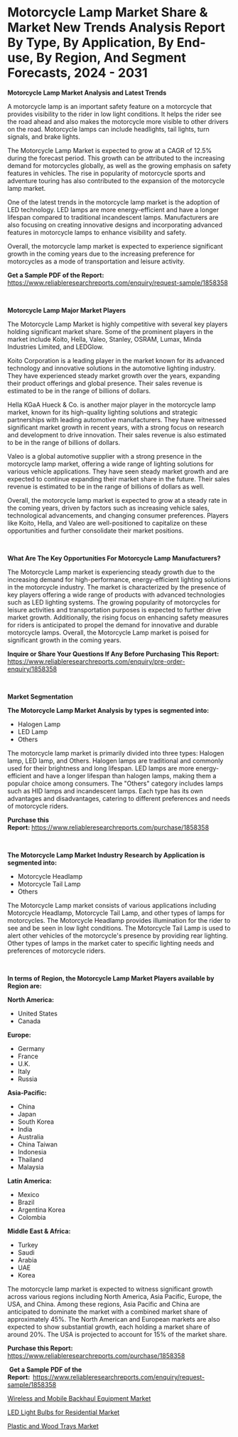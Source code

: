 <p><h1>Motorcycle Lamp Market Share & Market New Trends Analysis Report By Type, By Application, By End-use, By Region, And Segment Forecasts, 2024 - 2031</h1></p><p><strong>Motorcycle Lamp Market Analysis and Latest Trends</strong></p>
<p><p>A motorcycle lamp is an important safety feature on a motorcycle that provides visibility to the rider in low light conditions. It helps the rider see the road ahead and also makes the motorcycle more visible to other drivers on the road. Motorcycle lamps can include headlights, tail lights, turn signals, and brake lights.</p><p>The Motorcycle Lamp Market is expected to grow at a CAGR of 12.5% during the forecast period. This growth can be attributed to the increasing demand for motorcycles globally, as well as the growing emphasis on safety features in vehicles. The rise in popularity of motorcycle sports and adventure touring has also contributed to the expansion of the motorcycle lamp market.</p><p>One of the latest trends in the motorcycle lamp market is the adoption of LED technology. LED lamps are more energy-efficient and have a longer lifespan compared to traditional incandescent lamps. Manufacturers are also focusing on creating innovative designs and incorporating advanced features in motorcycle lamps to enhance visibility and safety.</p><p>Overall, the motorcycle lamp market is expected to experience significant growth in the coming years due to the increasing preference for motorcycles as a mode of transportation and leisure activity.</p></p>
<p><strong>Get a Sample PDF of the Report:&nbsp;</strong> <a href="https://www.reliableresearchreports.com/enquiry/request-sample/1858358">https://www.reliableresearchreports.com/enquiry/request-sample/1858358</a></p>
<p>&nbsp;</p>
<p><strong>Motorcycle Lamp Major Market Players</strong></p>
<p><p>The Motorcycle Lamp Market is highly competitive with several key players holding significant market share. Some of the prominent players in the market include Koito, Hella, Valeo, Stanley, OSRAM, Lumax, Minda Industries Limited, and LEDGlow. </p><p>Koito Corporation is a leading player in the market known for its advanced technology and innovative solutions in the automotive lighting industry. They have experienced steady market growth over the years, expanding their product offerings and global presence. Their sales revenue is estimated to be in the range of billions of dollars.</p><p>Hella KGaA Hueck & Co. is another major player in the motorcycle lamp market, known for its high-quality lighting solutions and strategic partnerships with leading automotive manufacturers. They have witnessed significant market growth in recent years, with a strong focus on research and development to drive innovation. Their sales revenue is also estimated to be in the range of billions of dollars.</p><p>Valeo is a global automotive supplier with a strong presence in the motorcycle lamp market, offering a wide range of lighting solutions for various vehicle applications. They have seen steady market growth and are expected to continue expanding their market share in the future. Their sales revenue is estimated to be in the range of billions of dollars as well.</p><p>Overall, the motorcycle lamp market is expected to grow at a steady rate in the coming years, driven by factors such as increasing vehicle sales, technological advancements, and changing consumer preferences. Players like Koito, Hella, and Valeo are well-positioned to capitalize on these opportunities and further consolidate their market positions.</p></p>
<p>&nbsp;</p>
<p><strong>What Are The Key Opportunities For Motorcycle Lamp Manufacturers?</strong></p>
<p><p>The Motorcycle Lamp market is experiencing steady growth due to the increasing demand for high-performance, energy-efficient lighting solutions in the motorcycle industry. The market is characterized by the presence of key players offering a wide range of products with advanced technologies such as LED lighting systems. The growing popularity of motorcycles for leisure activities and transportation purposes is expected to further drive market growth. Additionally, the rising focus on enhancing safety measures for riders is anticipated to propel the demand for innovative and durable motorcycle lamps. Overall, the Motorcycle Lamp market is poised for significant growth in the coming years.</p></p>
<p><strong>Inquire or Share Your Questions If Any Before Purchasing This Report:</strong> <a href="https://www.reliableresearchreports.com/enquiry/pre-order-enquiry/1858358">https://www.reliableresearchreports.com/enquiry/pre-order-enquiry/1858358</a></p>
<p>&nbsp;</p>
<p><strong>Market Segmentation</strong></p>
<p><strong>The Motorcycle Lamp Market Analysis by types is segmented into:</strong></p>
<p><ul><li>Halogen Lamp</li><li>LED Lamp</li><li>Others</li></ul></p>
<p><p>The motorcycle lamp market is primarily divided into three types: Halogen lamp, LED lamp, and Others. Halogen lamps are traditional and commonly used for their brightness and long lifespan. LED lamps are more energy-efficient and have a longer lifespan than halogen lamps, making them a popular choice among consumers. The "Others" category includes lamps such as HID lamps and incandescent lamps. Each type has its own advantages and disadvantages, catering to different preferences and needs of motorcycle riders.</p></p>
<p><strong>Purchase this Report:&nbsp;</strong><a href="https://www.reliableresearchreports.com/purchase/1858358">https://www.reliableresearchreports.com/purchase/1858358</a></p>
<p>&nbsp;</p>
<p><strong>The Motorcycle Lamp Market Industry Research by Application is segmented into:</strong></p>
<p><ul><li>Motorcycle Headlamp</li><li>Motorcycle Tail Lamp</li><li>Others</li></ul></p>
<p><p>The Motorcycle Lamp market consists of various applications including Motorcycle Headlamp, Motorcycle Tail Lamp, and other types of lamps for motorcycles. The Motorcycle Headlamp provides illumination for the rider to see and be seen in low light conditions. The Motorcycle Tail Lamp is used to alert other vehicles of the motorcycle's presence by providing rear lighting. Other types of lamps in the market cater to specific lighting needs and preferences of motorcycle riders.</p></p>
<p>&nbsp;</p>
<p><strong>In terms of Region, the Motorcycle Lamp Market Players available by Region are:</strong></p>
<p>
    <p> <strong> North America: </strong>
        <ul>
            <li>United States</li>
            <li>Canada</li>
        </ul>
        </p> 
    <p> <strong> Europe: </strong>
        <ul>
            <li>Germany</li>
            <li>France</li>
            <li>U.K.</li>
            <li>Italy</li>
            <li>Russia</li>
        </ul>
        </p> 
    <p> <strong> Asia-Pacific: </strong>
        <ul>
            <li>China</li>
            <li>Japan</li>
            <li>South Korea</li>
            <li>India</li>
            <li>Australia</li>
            <li>China Taiwan</li>
            <li>Indonesia</li>
            <li>Thailand</li>
            <li>Malaysia</li>
        </ul>
        </p> 
    <p> <strong> Latin America: </strong>
        <ul>
            <li>Mexico</li>
            <li>Brazil</li>
            <li>Argentina Korea</li>
            <li>Colombia</li>
        </ul>
        </p> 
    <p> <strong> Middle East & Africa: </strong>
        <ul>
            <li>Turkey</li>
            <li>Saudi</li>
            <li>Arabia</li>
            <li>UAE</li>
            <li>Korea</li>
        </ul>
    </p>
    </p>
<p><p>The motorcycle lamp market is expected to witness significant growth across various regions including North America, Asia Pacific, Europe, the USA, and China. Among these regions, Asia Pacific and China are anticipated to dominate the market with a combined market share of approximately 45%. The North American and European markets are also expected to show substantial growth, each holding a market share of around 20%. The USA is projected to account for 15% of the market share.</p></p>
<p><strong>Purchase this Report: </strong><a href="https://www.reliableresearchreports.com/purchase/1858358">https://www.reliableresearchreports.com/purchase/1858358</a></p>
<p>&nbsp;<strong>Get a Sample PDF of the Report:&nbsp;&nbsp;</strong><a href="https://www.reliableresearchreports.com/enquiry/request-sample/1858358">https://www.reliableresearchreports.com/enquiry/request-sample/1858358</a></p>
<p><strong></strong></p>
<p><p><a href="https://view.publitas.com/reportprime-1/wireless-and-mobile-backhaul-equipment-market-research-report-forecasted-for-period-from-2023-2030-by-market-type-market-application-and-region/">Wireless and Mobile Backhaul Equipment Market</a></p><p><a href="https://view.publitas.com/reportprime-1/insights-into-led-light-bulbs-for-residential-market-size-analysing-market-share-trends-and-growth-from-2023-to-2030/">LED Light Bulbs for Residential Market</a></p><p><a href="https://view.publitas.com/reportprime-1/plastic-and-wood-trays-market-offers-provide-insightful-data-for-the-time-period-from-2023-to-2030-and-also-provide-analysis-based-on-application-type-and-region/">Plastic and Wood Trays Market</a></p></p>